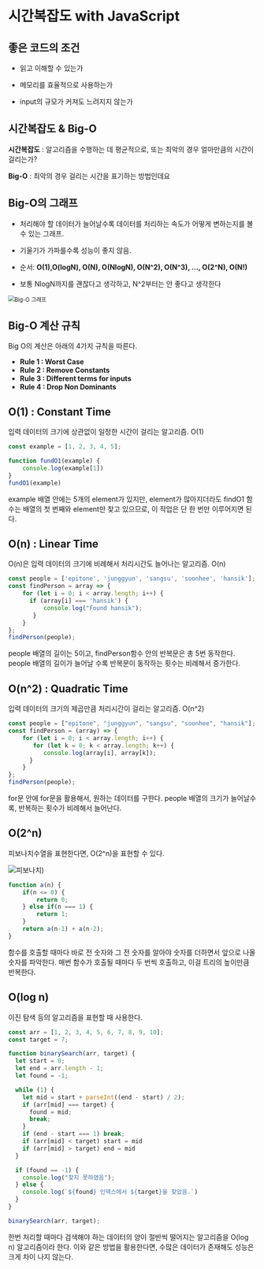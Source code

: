 # 시간복잡도 with JavaScript

## 좋은 코드의 조건

- 읽고 이해할 수 있는가

- 메모리를 효율적으로 사용하는가

- input의 규모가 커져도 느려지지 않는가

## 시간복잡도 & Big-O

**시간복잡도** : 알고리즘을 수행하는 데 평균적으로, 또는 최악의 경우 얼마만큼의 시간이 걸리는가?

**Big-O** :  최악의 경우 걸리는 시간을 표기하는 방법인데요

## Big-O의 그래프

- 처리해야 할 데이터가 늘어날수록 데이터를 처리하는 속도가 어떻게 변하는지를 볼 수 있는 그래프. 

- 기울기가 가파를수록 성능이 좋지 않음.

- 순서: **O(1),O(logN), O(N), O(NlogN), O(N^2), O(N^3), ..., O(2^N), O(N!)**

- 보통 NlogN까지를 괜찮다고 생각하고, N^2부터는 안 좋다고 생각한다

<img src="https://user-images.githubusercontent.com/70184893/142876846-e7e91576-7486-416f-81d9-1432f67048aa.png" alt="Big-O 그래프" style="zoom: 80%;" />



<br>

## Big-O 계산 규칙

Big O의 계산은 아래의 4가지 규칙을 따른다.

- **Rule 1 : Worst Case**
- **Rule 2 : Remove Constants**
- **Rule 3 : Different terms for inputs**
- **Rule 4 : Drop Non Dominants**



##  O(1) : Constant Time

입력 데이터의 크기에 상관없이 일정한 시간이 걸리는 알고리즘. O(1)

```javascript
const example = [1, 2, 3, 4, 5];

function fundO1(example) {
    console.log(example[1])
}
fundO1(example)
```

example 배열 안에는 5개의 element가 있지만, element가 많아지더라도 findO1 함수는 배열의 첫 번째와 element만 찾고 있으므로, 이 작업은 단 한 번만 이루어지면 된다. 



## O(n) : Linear Time

O(n)은 입력 데이터의 크기에 비례해서 처리시간도 늘어나는 알고리즘. O(n)

```javascript
const people = ['epitone', 'junggyun', 'sangsu', 'soonhee', 'hansik']; 
const findPerson = array => { 
    for (let i = 0; i < array.length; i++) { 
      if (array[i] === 'hansik') { 
          console.log("Found hansik"); 
       } 
    } 
}; 
findPerson(people);
```

people 배열의 길이는 5이고, findPerson함수 안의 반복문은 총 5번 동작한다. people 배열의 길이가 늘어날 수록 반복문이 동작하는 횟수는 비례해서 증가한다. 



## **O(n^2) : Quadratic Time**

입력 데이터의 크기의 제곱만큼 처리시간이 걸리는 알고리즘. O(n^2)

```javascript
const people = ["epitone", "junggyun", "sangsu", "soonhee", "hansik"]; 
const findPerson = (array) => { 
    for (let i = 0; i < array.length; i++) { 
       for (let k = 0; k < array.length; k++) { 
          console.log(array[i], array[k]); 
      } 
    } 
}; 
findPerson(people);
```

for문 안에 for문을 활용해서, 원하는 데이터를 구한다. people 배열의 크기가 늘어날수록, 반복하는 횟수가 비례해서 늘어난다. 



## O(2^n)

피보나치수열을 표현한다면, O(2^n)을 표현할 수 있다.

![피보나치)](https://user-images.githubusercontent.com/70184893/142880531-c5109707-57ed-48d9-957b-71b412c94e14.png)

```javascript
function a(n) { 
    if(n <= 0) { 
        return 0; 
    } else if(n === 1) { 
        return 1; 
    } 
    return a(n-1) + a(n-2); 
}
```

함수를 호출할 때마다 바로 전 숫자와 그 전 숫자를 알아야 숫자를 더하면서 앞으로 나올 숫자를 파악한다.  매번 함수가 호출될 때마다 두 번씩 호출하고, 이걸 트리의 높이만큼 반복한다.

## O(log n)

이진 탐색 등의 알고리즘을 표현할 때 사용한다.

```javascript
const arr = [1, 2, 3, 4, 5, 6, 7, 8, 9, 10];
const target = 7; 

function binarySearch(arr, target) {
  let start = 0;
  let end = arr.length - 1;
  let found = -1;

  while (1) {
    let mid = start + parseInt((end - start) / 2);
    if (arr[mid] === target) {
      found = mid;
      break;
    }
    if (end - start === 1) break;
    if (arr[mid] < target) start = mid
    if (arr[mid] > target) end = mid
  }

  if (found == -1) {
    console.log("찾지 못하였음");
  } else {
    console.log(`${found} 인덱스에서 ${target}을 찾았음.`)
  }
}

binarySearch(arr, target);
```

한번 처리할 때마다 검색해야 하는 데이터의 양이 절반씩 떨어지는 알고리즘을 O(log n) 알고리즘이라 한다. 이와 같은 방법을 활용한다면, 수많은 데이터가 존재해도 성능은 크게 차이 나지 않는다.